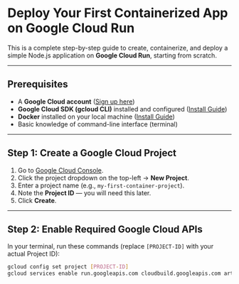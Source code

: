 # Deploy Your First Containerized App on Google Cloud Run

This is a complete step-by-step guide to create, containerize, and deploy a simple Node.js application on **Google Cloud Run**, starting from scratch.

---

## Prerequisites

- A **Google Cloud account** ([Sign up here](https://cloud.google.com))
- **Google Cloud SDK (gcloud CLI)** installed and configured ([Install Guide](https://cloud.google.com/sdk/docs/install))
- **Docker** installed on your local machine ([Install Guide](https://docs.docker.com/get-docker/))
- Basic knowledge of command-line interface (terminal)

---

## Step 1: Create a Google Cloud Project

1. Go to [Google Cloud Console](https://console.cloud.google.com/).
2. Click the project dropdown on the top-left → **New Project**.
3. Enter a project name (e.g., `my-first-container-project`).
4. Note the **Project ID** — you will need this later.
5. Click **Create**.

---

## Step 2: Enable Required Google Cloud APIs

In your terminal, run these commands (replace `[PROJECT-ID]` with your actual Project ID):

```bash
gcloud config set project [PROJECT-ID]
gcloud services enable run.googleapis.com cloudbuild.googleapis.com artifactregistry.googleapis.com

```
